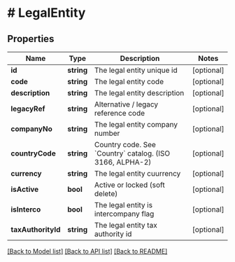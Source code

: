 # # LegalEntity

## Properties

Name | Type | Description | Notes
------------ | ------------- | ------------- | -------------
**id** | **string** | The legal entity unique id | [optional]
**code** | **string** | The legal entity code | [optional]
**description** | **string** | The legal entity description | [optional]
**legacyRef** | **string** | Alternative / legacy reference code | [optional]
**companyNo** | **string** | The legal entity company number | [optional]
**countryCode** | **string** | Country code. See &#x60;Country&#x60; catalog. (ISO 3166, ALPHA-2) | [optional]
**currency** | **string** | The legal entity cuurrency | [optional]
**isActive** | **bool** | Active or locked (soft delete) | [optional]
**isInterco** | **bool** | The legal entity is intercompany flag | [optional]
**taxAuthorityId** | **string** | The legal entity tax authority id | [optional]

[[Back to Model list]](../../README.md#models) [[Back to API list]](../../README.md#endpoints) [[Back to README]](../../README.md)
